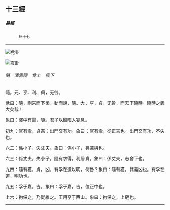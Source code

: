

## 十三經

##### 易經
　　　`卦十七`

* * *

![兌卦](../../imgs/a007.gif)

![震卦](../../imgs/a003.gif)

###### 隨　澤雷隨　兌上　震下

隨。元、亨、利、貞，无咎。

彖曰：隨，剛來而下柔，動而說，隨。大，亨，貞，无咎，而天下隨時。隨時之義大矣哉！

象曰：澤中有雷，隨。君子以嚮晦入宴息。

初九：官有渝，貞吉；出門交有功。象曰：官有渝，從正吉也。出門交有功，不失也。

六二：係小子，失丈夫。象曰：係小子，弗兼與也。

六三：係丈夫，失小子。隨有求得，利居貞。象曰：係丈夫，志舍下也。

九四：隨有獲，貞，凶，有孚在道以明，何咎？象曰：隨有獲，其義凶也。有孚在道，明功也。

九五：孚于嘉，吉。象曰：孚于嘉，吉，位正中也。

上六：拘係之，乃從維之。王用亨于西山。象曰：拘係之，上窮也。

* * *

